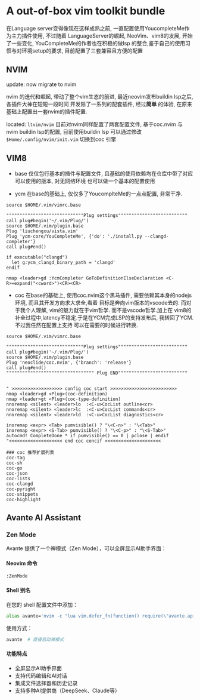 # A out-of-box vim toolkit bundle
在Language server变得像现在这样成熟之前, 一直配置使用YoucompleteMe作为主力插件使用, 不过随着
LanguageServer的崛起, NeoVim、vim8的发展, 开始了一些变化, YouCompleteMe的作者也在积极的做lsp
的整合,鉴于自己的使用习惯与对环境setup的要求, 目前配置了三套兼容且方便的配置

## NVIM

update: now migrate to nvim

nvim 的迭代和崛起, 带动了整个vim生态的前进, 最近neovim发布buildin lsp之后, 各插件大神在短短一段时间
开发除了一系列的配套插件, 经过**简单** 的体验, 在原来基础上配置出一套nvim的插件配置.

located: `ltvim/nvim`
目前对nvim同样配置了两套配置文件, 基于coc.nvim 与 nvim buildin lsp的配置, 目前使用buildin lsp
可以通过修改`$Home/.config/nvim/init.vim` 切换到coc 引擎

## VIM8
- base
仅仅包行基本的插件与配置文件, 且基础的使用依赖均在仓库中带了对应可以使用的版本, 对无网络环境
也可以做一个基本的配置使用

- ycm
在base的基础上, 仅仅多了YoucomplteMe的一点点配置, 非常干净.
```vimscript
source $HOME/.vim/vimrc.base

"""""""""""""""""""""""""""""Plug settings""""""""""""""""""""""""""
call plug#begin('~/.vim/Plug/')
source $HOME/.vim/plugin.base
Plug 'liuchengxu/vista.vim'
Plug 'ycm-core/YouCompleteMe', {'do': './install.py --clangd-completer'}
call plug#end()

if executable("clangd")
  let g:ycm_clangd_binary_path = 'clangd'
endif

nmap <leader>gd :YcmCompleter GoToDefinitionElseDeclaration <C-R>=expand("<cword>")<CR><CR>
```

- coc
在base的基础上, 使用coc.nvim这个黑马插件, 需要依赖其本身的nodejs环境, 而且其开发方向求大求全,看着
目标是奔向vim版本的vscode去的. 而对于我个人理解, vim的魅力就在于vim哲学. 而不是vscode哲学.加上在
vim8的补全过程中,latency不稳定.于是在YCM完成LSP的支持发布后, 我转回了YCM.不过我任然在配置上支持
可以在需要的时候进行转换.
```vimscript
source $HOME/.vim/vimrc.base

"""""""""""""""""""""""""""""Plug settings""""""""""""""""""""""""""
call plug#begin('~/.vim/Plug/')
source $HOME/.vim/plugin.base
Plug 'neoclide/coc.nvim', {'branch': 'release'}
call plug#end()
""""""""""""""""""""""""""""""""" Plug END""""""""""""""""""""""""""


" >>>>>>>>>>>>>>>>>>> config coc start >>>>>>>>>>>>>>>>>>>>>>>>>
nmap <leader>gd <Plug>(coc-definition)
nmap <leader>gt <Plug>(coc-type-definition)
nnoremap <silent> <leader>lo  :<C-u>CocList outline<cr>
nnoremap <silent> <leader>lc  :<C-u>CocList commands<cr>
nnoremap <silent> <leader>ld  :<C-u>CocList diagnostics<cr>

inoremap <expr> <Tab> pumvisible() ? "\<C-n>" : "\<Tab>"
inoremap <expr> <S-Tab> pumvisible() ? "\<C-p>" : "\<S-Tab>"
autocmd! CompleteDone * if pumvisible() == 0 | pclose | endif
"<<<<<<<<<<<<<<<<<<<< end coc concif <<<<<<<<<<<<<<<<<<<<<

### coc 推荐扩展列表
coc-tag
coc-sh
coc-go
coc-json
coc-lists
coc-clangd
coc-pyright
coc-snippets
coc-highlight
```

## Avante AI Assistant

### Zen Mode

Avante 提供了一个禅模式（Zen Mode），可以全屏显示AI助手界面：

#### Neovim 命令
```vim
:ZenMode
```

#### Shell 别名
在您的 shell 配置文件中添加：
```bash
alias avante='nvim -c "lua vim.defer_fn(function() require(\"avante.api\").zen_mode() end, 100)"'
```

使用方式：
```bash
avante  # 直接启动禅模式
```

#### 功能特点
- 全屏显示AI助手界面
- 支持代码编辑和AI对话
- 集成文件选择器和历史记录
- 支持多种AI提供商（DeepSeek、Claude等）
